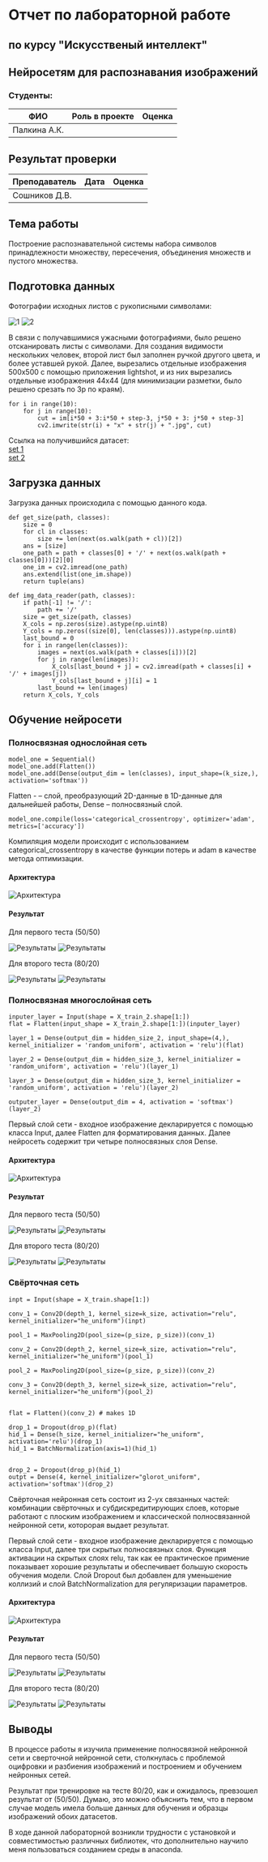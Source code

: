 # Отчет по лабораторной работе 
## по курсу "Искусственый интеллект"

## Нейросетям для распознавания изображений


### Студенты: 

| ФИО          | Роль в проекте                                | Оценка       |
|--------------|-----------------------------------------------|--------------|
| Палкина А.К. |      |              |

## Результат проверки

| Преподаватель     | Дата         |  Оценка       |
|-------------------|--------------|---------------|
| Сошников Д.В. |         |       |



## Тема работы

Построение распознавательной системы набора символов принадлежности множеству, пересечения, объединения множеств и пустого множества.


## Подготовка данных

Фотографии исходных листов с рукописными символами:

![1](report/1.jpg)
![2](report/2.jpg)

В связи с получавшимися ужасными фотографиями, было решено отсканировать листы с символами. Для создания видимости нескольких человек, второй лист был заполнен ручкой другого цвета, и более уставшей рукой. Далее, вырезались отдельные изображения 500х500 с помощью приложения lightshot, и из них вырезались отдельные изображения 44х44 (для минимизации разметки, было решено срезать по 3p по краям).

```
for i in range(10):
    for j in range(10):
        cut = im[i*50 + 3:i*50 + step-3, j*50 + 3: j*50 + step-3]
        cv2.imwrite(str(i) + "x" + str(j) + ".jpg", cut)
```


Ссылка на получившийся датасет:  
[set 1](/data/1)  
[set 2](/data/2)  


## Загрузка данных

Загрузка данных происходила с помощью данного кода.
```
def get_size(path, classes):
    size = 0
    for cl in classes:
        size += len(next(os.walk(path + cl))[2])
    ans = [size]
    one_path = path + classes[0] + '/' + next(os.walk(path + classes[0]))[2][0]
    one_im = cv2.imread(one_path)
    ans.extend(list(one_im.shape))
    return tuple(ans)

def img_data_reader(path, classes):
    if path[-1] != '/':
        path += '/'
    size = get_size(path, classes)
    X_cols = np.zeros(size).astype(np.uint8)
    Y_cols = np.zeros((size[0], len(classes))).astype(np.uint8)
    last_bound = 0
    for i in range(len(classes)):
        images = next(os.walk(path + classes[i]))[2]
        for j in range(len(images)):
            X_cols[last_bound + j] = cv2.imread(path + classes[i] + '/' + images[j])
            Y_cols[last_bound + j][i] = 1
        last_bound += len(images)
    return X_cols, Y_cols
```
## Обучение нейросети

### Полносвязная однослойная сеть

```
model_one = Sequential()
model_one.add(Flatten())
model_one.add(Dense(output_dim = len(classes), input_shape=(k_size,), activation='softmax'))
```
Flatten - – слой, преобразующий 2D-данные в 1D-данные для дальнейшей работы, Dense – полносвязный слой.

```
model_one.compile(loss='categorical_crossentropy', optimizer='adam', metrics=['accuracy'])
```

Компиляция модели происходит с использованием categorical_crossentropy в качестве функции потерь и adam в качестве метода оптимизации.

#### Архитектура

![Архитектура](report/SimpleNetworkStructure.png)

#### Результат

Для первого теста (50/50)

![Результаты](report/111.png)
![Результаты](report/112.png)



Для второго теста (80/20)

![Результаты](report/121.png)
![Результаты](report/122.png)

### Полносвязная многослойная сеть

```
inputer_layer = Input(shape = X_train_2.shape[1:])
flat = Flatten(input_shape = X_train_2.shape[1:])(inputer_layer)

layer_1 = Dense(output_dim = hidden_size_2, input_shape=(4,), kernel_initializer = 'random_uniform', activation = 'relu')(flat)

layer_2 = Dense(output_dim = hidden_size_3, kernel_initializer = 'random_uniform', activation = 'relu')(layer_1)

layer_3 = Dense(output_dim = hidden_size_3, kernel_initializer = 'random_uniform', activation = 'relu')(layer_2)

outputer_layer = Dense(output_dim = 4, activation = 'softmax')(layer_2)
```
Первый слой сети - входное изображение декларируется с помощью класса Input, далее Flatten для форматирования данных. Далее нейросеть содержит три четыре полносвязных слоя Dense.

#### Архитектура

![Архитектура](report/MultiLayerNetworkStructure.png)

#### Результат

Для первого теста (50/50)

![Результаты](report/211.png)
![Результаты](report/212.png)



Для второго теста (80/20)

![Результаты](report/221.png)
![Результаты](report/222.png)


### Свёрточная сеть

```
inpt = Input(shape = X_train.shape[1:])

conv_1 = Conv2D(depth_1, kernel_size=k_size, activation="relu", kernel_initializer="he_uniform")(inpt)

pool_1 = MaxPooling2D(pool_size=(p_size, p_size))(conv_1)

conv_2 = Conv2D(depth_2, kernel_size=k_size, activation="relu", kernel_initializer="he_uniform")(pool_1)

pool_2 = MaxPooling2D(pool_size=(p_size, p_size))(conv_2)

conv_3 = Conv2D(depth_3, kernel_size=k_size, activation="relu", kernel_initializer="he_uniform")(pool_2)


flat = Flatten()(conv_2) # makes 1D

drop_1 = Dropout(drop_p)(flat)
hid_1 = Dense(h_size, kernel_initializer="he_uniform", activation='relu')(drop_1)
hid_1 = BatchNormalization(axis=1)(hid_1)
 

drop_2 = Dropout(drop_p)(hid_1)
outpt = Dense(4, kernel_initializer="glorot_uniform", activation='softmax')(drop_2)
```
Свёрточная нейронная сеть состоит из 2-ух связанных частей: комбинации свёрточных и субдискредитирующих слоев, которые работают с плоским изображением и классической полносвязанной нейронной сети, которорая выдает результат.

Первый слой сети - входное изображение декларируется с помощью класса Input, далее три скрытых полносвязных слоя. Функция активации на скрытых слоях relu, так как ее практическое примение показывает хорошие результаты и обеспечивает большую скорость обучения модели. Слой Dropout был добавлен для уменьшение коллизий и слой BatchNormalization для регуляризации параметров.

#### Архитектура

![Архитектура](report/ConvolutionalNetworkStructure.png)

#### Результат

Для первого теста (50/50)

![Результаты](report/311.png)
![Результаты](report/312.png)



Для второго теста (80/20)

![Результаты](report/321.png)
![Результаты](report/322.png)



## Выводы

В процессе работы я изучила применение полносвязной нейронной сети и сверточной нейронной сети, столкнулась с проблемой оцифровки и разбиения изображений и построением и обучением нейронных сетей.

Результат при тренировке на тесте 80/20, как и ожидалось, превзошел результат от (50/50). Думаю, это можно объяснить тем, что в первом случае модель имела больше данных для обучения и образцы изображений обоих датасетов. 

В ходе данной лабораторной возникли трудности с установкой и совместимостью различных библиотек, что дополнительно научило меня пользоваться созданием среды в anaconda.
